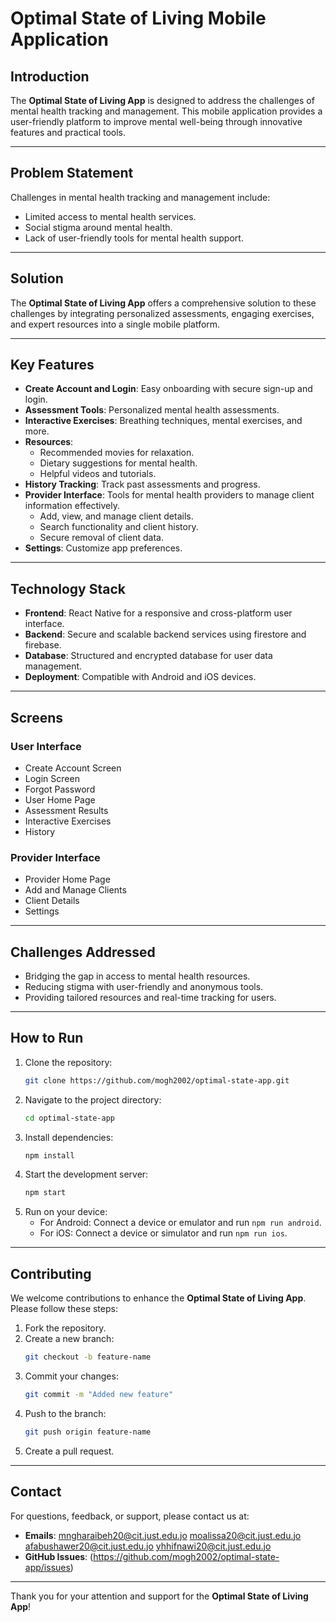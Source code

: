 # Optimal State of Living Mobile Application

## Introduction
The **Optimal State of Living App** is designed to address the challenges of mental health tracking and management. This mobile application provides a user-friendly platform to improve mental well-being through innovative features and practical tools.

---

## Problem Statement
Challenges in mental health tracking and management include:
- Limited access to mental health services.
- Social stigma around mental health.
- Lack of user-friendly tools for mental health support.

---

## Solution
The **Optimal State of Living App** offers a comprehensive solution to these challenges by integrating personalized assessments, engaging exercises, and expert resources into a single mobile platform.

---

## Key Features
- **Create Account and Login**: Easy onboarding with secure sign-up and login.
- **Assessment Tools**: Personalized mental health assessments.
- **Interactive Exercises**: Breathing techniques, mental exercises, and more.
- **Resources**:
  - Recommended movies for relaxation.
  - Dietary suggestions for mental health.
  - Helpful videos and tutorials.
- **History Tracking**: Track past assessments and progress.
- **Provider Interface**: Tools for mental health providers to manage client information effectively.
  - Add, view, and manage client details.
  - Search functionality and client history.
  - Secure removal of client data.
- **Settings**: Customize app preferences.

---

## Technology Stack
- **Frontend**: React Native for a responsive and cross-platform user interface.
- **Backend**: Secure and scalable backend services using firestore and firebase.
- **Database**: Structured and encrypted database for user data management.
- **Deployment**: Compatible with Android and iOS devices.

---

## Screens
### User Interface
- Create Account Screen
- Login Screen
- Forgot Password
- User Home Page
- Assessment Results
- Interactive Exercises
- History

### Provider Interface
- Provider Home Page
- Add and Manage Clients
- Client Details
- Settings

---

## Challenges Addressed
- Bridging the gap in access to mental health resources.
- Reducing stigma with user-friendly and anonymous tools.
- Providing tailored resources and real-time tracking for users.

---

## How to Run
1. Clone the repository:
   ```bash
   git clone https://github.com/mogh2002/optimal-state-app.git
   ```
2. Navigate to the project directory:
   ```bash
   cd optimal-state-app
   ```
3. Install dependencies:
   ```bash
   npm install
   ```
4. Start the development server:
   ```bash
   npm start
   ```
5. Run on your device:
   - For Android: Connect a device or emulator and run `npm run android`.
   - For iOS: Connect a device or simulator and run `npm run ios`.

---

## Contributing
We welcome contributions to enhance the **Optimal State of Living App**. Please follow these steps:
1. Fork the repository.
2. Create a new branch:
   ```bash
   git checkout -b feature-name
   ```
3. Commit your changes:
   ```bash
   git commit -m "Added new feature"
   ```
4. Push to the branch:
   ```bash
   git push origin feature-name
   ```
5. Create a pull request.

---

## Contact
For questions, feedback, or support, please contact us at:
- **Emails**: mngharaibeh20@cit.just.edu.jo
              moalissa20@cit.just.edu.jo
              afabushawer20@cit.just.edu.jo
              yhhifnawi20@cit.just.edu.jo
- **GitHub Issues**: (https://github.com/mogh2002/optimal-state-app/issues)

---

Thank you for your attention and support for the **Optimal State of Living App**!


